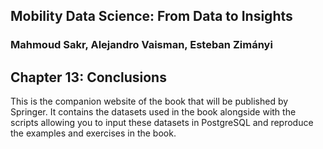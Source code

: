 ## Mobility Data Science: From Data to Insights
### Mahmoud Sakr, Alejandro Vaisman, Esteban Zimányi

## Chapter 13: Conclusions


This is the companion website of the book that will be published by Springer.
It contains the datasets used in the book alongside with the scripts
allowing you to input these datasets in PostgreSQL and reproduce the
examples and exercises in the book.

